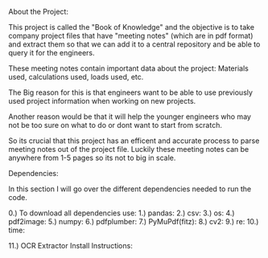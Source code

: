 About the Project:

This project is called the "Book of Knowledge" and the objective is to take company project files that have "meeting notes" (which are in pdf format) and extract them so that we can add it to a central repository and be able to query it for the engineers. 

These meeting notes contain important data about the project: Materials used, calculations used, loads used, etc.

The Big reason for this is that engineers want to be able to use previously used project information when working on new projects.

Another reason would be that it will help the younger engineers who may not be too sure on what to do or dont want to start from scratch.

So its crucial that this project has an efficent and accurate process to parse meeting notes out of the project file. Luckily these meeting notes can be anywhere from 1-5 pages so its not to big in scale.


Dependencies:

In this section I will go over the different dependencies needed to run the code.

0.) To download all dependencies use:
1.) pandas: 
2.) csv:
3.) os:
4.) pdf2image:
5.) numpy:
6.) pdfplumber:
7.) PyMuPdf(fitz):
8.) cv2: 
9.) re:
10.) time:

11.) OCR Extractor Install Instructions:

